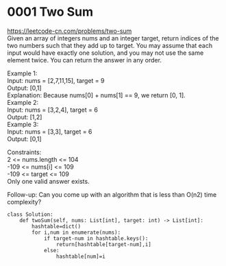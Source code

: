 # 0001 Two Sum  
https://leetcode-cn.com/problems/two-sum  
Given an array of integers nums and an integer target, return indices of the two numbers such that they add up to target.
You may assume that each input would have exactly one solution, and you may not use the same element twice.
You can return the answer in any order.

Example 1:  
Input: nums = [2,7,11,15], target = 9  
Output: [0,1]  
Explanation: Because nums[0] + nums[1] == 9, we return [0, 1].  
Example 2:  
Input: nums = [3,2,4], target = 6  
Output: [1,2]  
Example 3:  
Input: nums = [3,3], target = 6  
Output: [0,1]  
 
Constraints:  
2 <= nums.length <= 104  
-109 <= nums[i] <= 109  
-109 <= target <= 109  
Only one valid answer exists.  
 
Follow-up: Can you come up with an algorithm that is less than O(n2) time complexity?  

``` python3
class Solution:
    def twoSum(self, nums: List[int], target: int) -> List[int]:
        hashtable=dict()
        for i,num in enumerate(nums):
            if target-num in hashtable.keys():
                return[hashtable[target-num],i]
            else:
                hashtable[num]=i    
```
